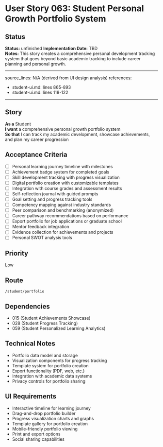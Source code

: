 # User Story 063: Student Personal Growth Portfolio System

## Status
**Status:** unfinished
**Implementation Date:** TBD  
**Notes:** This story creates a comprehensive personal development tracking system that goes beyond basic academic tracking to include career planning and personal growth.

---
source_lines: N/A (derived from UI design analysis)
references:
  - student-ui.md: lines 865-893
  - student-ui.md: lines 118-122
---

## Story
**As a** Student  
**I want** a comprehensive personal growth portfolio system  
**So that** I can track my academic development, showcase achievements, and plan my career progression

## Acceptance Criteria
- [ ] Personal learning journey timeline with milestones
- [ ] Achievement badge system for completed goals
- [ ] Skill development tracking with progress visualization
- [ ] Digital portfolio creation with customizable templates
- [ ] Integration with course grades and assessment results
- [ ] Self-reflection journal with guided prompts
- [ ] Goal setting and progress tracking tools
- [ ] Competency mapping against industry standards
- [ ] Peer comparison and benchmarking (anonymized)
- [ ] Career pathway recommendations based on performance
- [ ] Export portfolio for job applications or graduate school
- [ ] Mentor feedback integration
- [ ] Evidence collection for achievements and projects
- [ ] Personal SWOT analysis tools

## Priority
Low

## Route
`/student/portfolio`

## Dependencies
- 015 (Student Achievements Showcase)
- 028 (Student Progress Tracking)
- 059 (Student Personalized Learning Analytics)

## Technical Notes
- Portfolio data model and storage
- Visualization components for progress tracking
- Template system for portfolio creation
- Export functionality (PDF, web, etc.)
- Integration with academic data systems
- Privacy controls for portfolio sharing

## UI Requirements
- Interactive timeline for learning journey
- Drag-and-drop portfolio builder
- Progress visualization charts and graphs
- Template gallery for portfolio creation
- Mobile-friendly portfolio viewing
- Print and export options
- Social sharing capabilities

